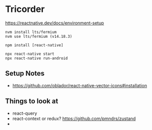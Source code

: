 Tricorder
=========

https://reactnative.dev/docs/environment-setup

```
nvm install lts/fermium
nvm use lts/fermium (v14.18.3)

npm install [react-native]

npx react-native start
npx react-native run-android
```

Setup Notes
-----------
* https://github.com/oblador/react-native-vector-icons#installation

Things to look at
-----------------
* react-query
* react-context or redux? https://github.com/pmndrs/zustand
* 